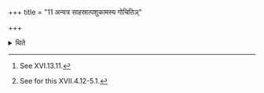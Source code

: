 +++
title = "11 अन्यत्र साहस्रात्पशुकामस्य गोचितिञ्"

+++

<details><summary>थिते</summary>

11. Except the one-thousand-brick (fire-altar-building)[^1] he should build the Gociti (Cow-building)[^2] for the sacrificer desirous of cattle.   

[^1]: See XVI.13.11.  

[^2]: See for this XVII.4.12-5.1.  

</details>
